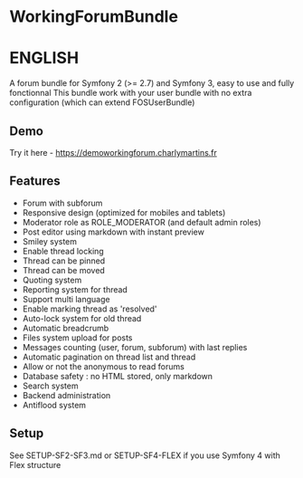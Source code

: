 WorkingForumBundle
==================

ENGLISH
=================
A forum bundle for Symfony 2 (>= 2.7) and Symfony 3, easy to use and fully fonctionnal
This bundle work with your user bundle with no extra configuration (which can extend FOSUserBundle)

Demo
-------------
Try it here - https://demoworkingforum.charlymartins.fr


Features
------------------
- Forum with subforum
- Responsive design (optimized for mobiles and tablets)
- Moderator role as ROLE_MODERATOR (and default admin roles)
- Post editor using markdown with instant preview
- Smiley system
- Enable thread locking
- Thread can be pinned
- Thread can be moved
- Quoting system
- Reporting system for thread
- Support multi language
- Enable marking thread as 'resolved'
- Auto-lock system for old thread
- Automatic breadcrumb
- Files system upload for posts 
- Messages counting (user, forum, subforum) with last replies
- Automatic pagination on thread list and thread
- Allow or not the anonymous to read forums
- Database safety : no HTML stored, only markdown
- Search system
- Backend administration
- Antiflood system


Setup
------------------
See SETUP-SF2-SF3.md or SETUP-SF4-FLEX if you use Symfony 4 with Flex structure